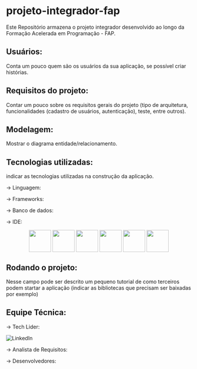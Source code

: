 # projeto-integrador-fap
Este Repositório armazena o projeto integrador desenvolvido ao longo da Formação Acelerada em Programação - FAP.

## Usuários: 
Conta um pouco quem são os usuários da sua aplicação, se possível criar histórias.

## Requisitos do projeto: 
Contar um pouco sobre os requisitos gerais do projeto (tipo de arquitetura, funcionalidades (cadastro de usuários, autenticação), teste, entre outros).

## Modelagem: 
Mostrar o diagrama entidade/relacionamento.

## Tecnologias utilizadas: 
indicar as tecnologias utilizadas na construção da aplicação.

-> Linguagem:

-> Frameworks:

-> Banco de dados:

-> IDE:

<div align="middle">
  
<img align="middle" src="https://cdn.jsdelivr.net/gh/devicons/devicon/icons/javascript/javascript-original.svg" width="60" height="60" />
<img align="middle" src="https://cdn.jsdelivr.net/gh/devicons/devicon/icons/nodejs/nodejs-original-wordmark.svg" width="60" height="60"/>
<img align="middle" src="https://cdn.jsdelivr.net/gh/devicons/devicon/icons/express/express-original.svg" width="60" height="60"/>
<img align="middle" src="https://cdn.jsdelivr.net/gh/devicons/devicon/icons/mysql/mysql-original.svg" width="60" height="60"/>
<img align="middle" src="https://cdn.jsdelivr.net/gh/devicons/devicon/icons/postgresql/postgresql-original.svg" width="60" height="60" />
<img align="middle" src="https://cdn.jsdelivr.net/gh/devicons/devicon/icons/vscode/vscode-original.svg" width="60" height="60" />

</div>

## Rodando o projeto: 
Nesse campo pode ser descrito um pequeno tutorial de como terceiros podem startar a aplicação (indicar as bibliotecas que precisam ser baixadas por exemplo)

## Equipe Técnica:

-> Tech Lider:

![LinkedIn](https://img.shields.io/badge/LinkedIn-000?style=for-the-badge&logo=linkedin&logoColor=0E76A8)

-> Analista de Requisitos:

-> Desenvolvedores:
